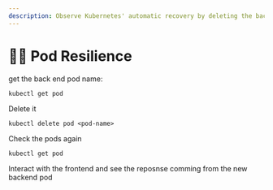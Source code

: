 ```yaml
---
description: Observe Kubernetes' automatic recovery by deleting the backend pod
---
```


# 🧑‍⚕️ Pod Resilience

get the back end pod name:

```
kubectl get pod
```

Delete it

```
kubectl delete pod <pod-name>
```

Check the pods again

```
kubectl get pod
```

Interact with the frontend and see the reposnse comming from the new backend pod

